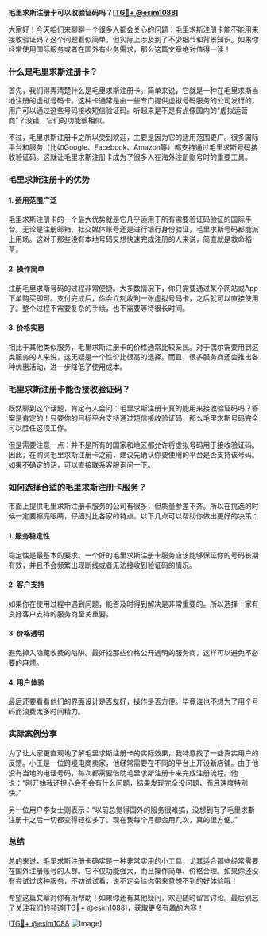 **毛里求斯注册卡可以收验证码吗？[[TG💪+ @esim1088](https://t.me/s/esim1088)]**

大家好！今天咱们来聊聊一个很多人都会关心的问题：毛里求斯注册卡能不能用来接收验证码？这个问题看似简单，但实际上涉及到了不少细节和背景知识。如果你经常使用国际服务或者在国外有业务需求，那么这篇文章绝对值得一读！

### 什么是毛里求斯注册卡？

首先，我们得弄清楚什么是毛里求斯注册卡。简单来说，它就是一种在毛里求斯当地注册的虚拟号码卡。这种卡通常是由一些专门提供虚拟号码服务的公司发行的，用户可以通过这些号码接收短信验证码。听起来是不是有点像国内的“虚拟运营商”？没错，它们的功能很相似。

不过，毛里求斯注册卡之所以受到欢迎，主要是因为它的适用范围更广。很多国际平台和服务（比如Google、Facebook、Amazon等）都支持通过毛里求斯号码接收验证码。这就让毛里求斯注册卡成为了很多人在海外注册账号时的重要工具。

### 毛里求斯注册卡的优势

#### 1. **适用范围广泛**
   毛里求斯注册卡的一个最大优势就是它几乎适用于所有需要验证码验证的国际平台。无论是注册邮箱、社交媒体账号还是进行银行身份验证，毛里求斯号码都能派上用场。这对于那些没有本地号码又想快速完成注册的人来说，简直就是救命稻草。

#### 2. **操作简单**
   注册毛里求斯号码的过程非常便捷。大多数情况下，你只需要通过某个网站或App下单购买即可。支付完成后，你会立刻收到一张虚拟号码卡，之后就可以直接使用了。整个过程不需要复杂的手续，也不需要等待很长时间。

#### 3. **价格实惠**
   相比于其他类似服务，毛里求斯注册卡的价格通常比较亲民。对于偶尔需要用到这类服务的人来说，这无疑是一个性价比很高的选择。而且，很多服务商还会推出各种优惠活动，进一步降低了使用成本。

### 毛里求斯注册卡能否接收验证码？

既然聊到这个话题，肯定有人会问：毛里求斯注册卡真的能用来接收验证码吗？答案是肯定的！只要你的目标平台支持通过短信接收验证码，那么毛里求斯号码完全可以胜任这项工作。

但是需要注意一点：并不是所有的国家和地区都允许将虚拟号码用于接收验证码。因此，在购买毛里求斯注册卡之前，建议先确认你要使用的平台是否支持该号码。如果不确定的话，可以直接联系客服询问一下。

### 如何选择合适的毛里求斯注册卡服务？

市面上提供毛里求斯注册卡服务的公司有很多，但质量参差不齐。所以在挑选的时候一定要擦亮眼睛，仔细对比各家的特点。以下几点可以帮助你做出更好的决策：

#### 1. **服务稳定性**
   稳定性是最基本的要求。一个好的毛里求斯注册卡服务应该能够保证你的号码长期有效，并且不会频繁出现断线或者无法接收到验证码的情况。

#### 2. **客户支持**
   如果你在使用过程中遇到问题，能否及时得到解决是非常重要的。所以选择一家有良好客户支持的服务商至关重要。

#### 3. **价格透明**
   避免掉入隐藏收费的陷阱。最好找那些价格公开透明的服务商，这样可以避免不必要的麻烦。

#### 4. **用户体验**
   最后还要看看他们的界面设计是否友好，操作是否方便。毕竟谁也不想为了用个号码而浪费太多时间精力。

### 实际案例分享

为了让大家更直观地了解毛里求斯注册卡的实际效果，我特意找了一些真实用户的反馈。小王是一位跨境电商卖家，他经常需要在不同的平台上开设新店铺。由于他没有当地的电话号码，每次都需要借助毛里求斯注册卡来完成注册流程。他说：“刚开始我还担心会不会有什么问题，结果发现完全没问题，而且速度特别快。”

另一位用户李女士则表示：“以前总觉得国外的服务很难搞，没想到有了毛里求斯注册卡之后一切都变得轻松多了。现在我每个月都会用几次，真的很方便。”

### 总结

总的来说，毛里求斯注册卡确实是一种非常实用的小工具，尤其适合那些经常需要在国外注册账号的人群。它不仅功能强大，而且操作简单、价格合理。如果你还没有尝试过这种服务，不妨试试看，说不定会给你带来意想不到的好体验哦！

希望这篇文章对你有所帮助！如果你还有其他疑问，欢迎随时留言讨论。最后别忘了关注我们的频道[[TG💪+ @esim1088](https://t.me/s/esim1088)]，获取更多有趣的内容！

[[TG💪+ @esim1088](https://t.me/s/esim1088) ![Image](https://i.postimg.cc/4NQfJmqS/Snipaste-2025-05-13-00-14-12.png)]